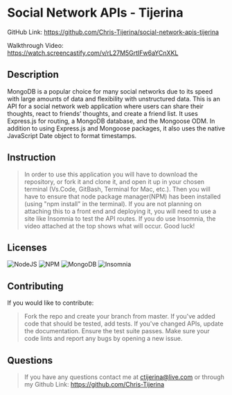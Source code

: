 # Social Network APIs - Tijerina

GitHub Link: https://github.com/Chris-Tijerina/social-network-apis-tijerina

Walkthrough Video: https://watch.screencastify.com/v/rL27M5GrtIFw6aYCnXKL

## Description

MongoDB is a popular choice for many social networks due to its speed with large amounts of data and flexibility with unstructured data. This is an API for a social network web application where users can share their thoughts, react to friends’ thoughts, and create a friend list. It uses Express.js for routing, a MongoDB database, and the Mongoose ODM. In addition to using Express.js and Mongoose packages, it also uses the native JavaScript Date object to format timestamps.

## Instruction

> In order to use this application you will have to download the repository, or fork it and clone it, and open it up in your chosen terminal (Vs.Code, GitBash, Terminal for Mac, etc.). Then you will have to ensure that node package manager(NPM) has been installed (using "npm install" in the terminal). If you are not planning on attaching this to a front end and deploying it, you will need to use a site like Insomnia to test the API routes. If you do use Insomnia, the video attached at the top shows what will occur. Good luck!

## Licenses

![NodeJS](https://img.shields.io/badge/node.js-6DA55F?style=for-the-badge&logo=node.js&logoColor=white)
![NPM](https://img.shields.io/badge/NPM-%23000000.svg?style=for-the-badge&logo=npm&logoColor=white)
![MongoDB](https://img.shields.io/badge/MongoDB-%234ea94b.svg?style=for-the-badge&logo=mongodb&logoColor=white)
![Insomnia](https://img.shields.io/badge/Insomnia-black?style=for-the-badge&logo=insomnia&logoColor=5849BE)

## Contributing

If you would like to contribute:

> Fork the repo and create your branch from master. If you've added code that should be tested, add tests. If you've changed APIs, update the documentation. Ensure the test suite passes. Make sure your code lints and report any bugs by opening a new issue.

## Questions

> If you have any questions contact me at ctijerina@live.com or through my Github Link: https://github.com/Chris-Tijerina
